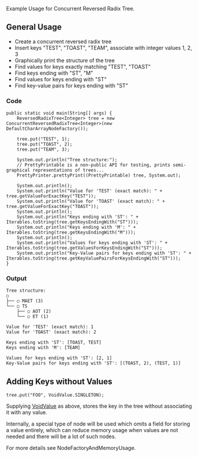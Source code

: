 Example Usage for Concurrent Reversed Radix Tree.


## General Usage ##
  * Create a concurrent reversed radix tree
  * Insert keys "TEST", "TOAST", "TEAM", associate with integer values 1, 2, 3
  * Graphically print the structure of the tree
  * Find values for keys exactly matching "TEST", "TOAST"
  * Find keys ending with "ST", "M"
  * Find values for keys ending with "ST"
  * Find key-value pairs for keys ending with "ST"

### Code ###
```
public static void main(String[] args) {
    ReversedRadixTree<Integer> tree = new ConcurrentReversedRadixTree<Integer>(new DefaultCharArrayNodeFactory());

    tree.put("TEST", 1);
    tree.put("TOAST", 2);
    tree.put("TEAM", 3);

    System.out.println("Tree structure:");
    // PrettyPrintable is a non-public API for testing, prints semi-graphical representations of trees...
    PrettyPrinter.prettyPrint((PrettyPrintable) tree, System.out);

    System.out.println();
    System.out.println("Value for 'TEST' (exact match): " + tree.getValueForExactKey("TEST"));
    System.out.println("Value for 'TOAST' (exact match): " + tree.getValueForExactKey("TOAST"));
    System.out.println();
    System.out.println("Keys ending with 'ST': " + Iterables.toString(tree.getKeysEndingWith("ST")));
    System.out.println("Keys ending with 'M': " + Iterables.toString(tree.getKeysEndingWith("M")));
    System.out.println();
    System.out.println("Values for keys ending with 'ST': " + Iterables.toString(tree.getValuesForKeysEndingWith("ST")));
    System.out.println("Key-Value pairs for keys ending with 'ST': " + Iterables.toString(tree.getKeyValuePairsForKeysEndingWith("ST")));
}
```

### Output ###
```
Tree structure:
○
├── ○ MAET (3)
└── ○ TS
    ├── ○ AOT (2)
    └── ○ ET (1)

Value for 'TEST' (exact match): 1
Value for 'TOAST' (exact match): 2

Keys ending with 'ST': [TOAST, TEST]
Keys ending with 'M': [TEAM]

Values for keys ending with 'ST': [2, 1]
Key-Value pairs for keys ending with 'ST': [(TOAST, 2), (TEST, 1)]
```

## Adding Keys without Values ##
```
tree.put("FOO", VoidValue.SINGLETON);
```
Supplying [VoidValue](http://concurrent-trees.googlecode.com/svn/concurrent-trees/javadoc/apidocs/com/googlecode/concurrenttrees/radix/node/concrete/voidvalue/VoidValue.html) as above, stores the key in the tree without associating it with any value.

Internally, a special type of node will be used which omits a field for storing a value entirely, which can reduce memory usage when values are not needed and there will be a lot of such nodes.

For more details see NodeFactoryAndMemoryUsage.